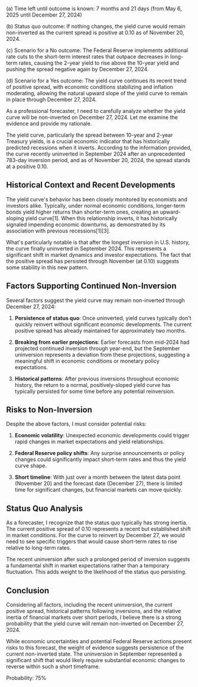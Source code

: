 (a) Time left until outcome is known: 7 months and 21 days (from May 6, 2025 until December 27, 2024)

(b) Status quo outcome: If nothing changes, the yield curve would remain non-inverted as the current spread is positive at 0.10 as of November 20, 2024.

(c) Scenario for a No outcome: The Federal Reserve implements additional rate cuts to the short-term interest rates that outpace decreases in long-term rates, causing the 2-year yield to rise above the 10-year yield and pushing the spread negative again by December 27, 2024.

(d) Scenario for a Yes outcome: The yield curve continues its recent trend of positive spread, with economic conditions stabilizing and inflation moderating, allowing the natural upward slope of the yield curve to remain in place through December 27, 2024.

As a professional forecaster, I need to carefully analyze whether the yield curve will be non-inverted on December 27, 2024. Let me examine the evidence and provide my rationale.

The yield curve, particularly the spread between 10-year and 2-year Treasury yields, is a crucial economic indicator that has historically predicted recessions when it inverts. According to the information provided, the curve recently uninverted in September 2024 after an unprecedented 783-day inversion period, and as of November 20, 2024, the spread stands at a positive 0.10.

## Historical Context and Recent Developments

The yield curve's behavior has been closely monitored by economists and investors alike. Typically, under normal economic conditions, longer-term bonds yield higher returns than shorter-term ones, creating an upward-sloping yield curve[1]. When this relationship inverts, it has historically signaled impending economic downturns, as demonstrated by its association with previous recessions[1][3].

What's particularly notable is that after the longest inversion in U.S. history, the curve finally uninverted in September 2024. This represents a significant shift in market dynamics and investor expectations. The fact that the positive spread has persisted through November (at 0.10) suggests some stability in this new pattern.

## Factors Supporting Continued Non-Inversion

Several factors suggest the yield curve may remain non-inverted through December 27, 2024:

1. **Persistence of status quo**: Once uninverted, yield curves typically don't quickly reinvert without significant economic developments. The current positive spread has already maintained for approximately two months.

2. **Breaking from earlier projections**: Earlier forecasts from mid-2024 had projected continued inversion through year-end, but the September uninversion represents a deviation from these projections, suggesting a meaningful shift in economic conditions or monetary policy expectations.

3. **Historical patterns**: After previous inversions throughout economic history, the return to a normal, positively-sloped yield curve has typically persisted for some time before any potential reinversion.

## Risks to Non-Inversion

Despite the above factors, I must consider potential risks:

1. **Economic volatility**: Unexpected economic developments could trigger rapid changes in market expectations and yield relationships.

2. **Federal Reserve policy shifts**: Any surprise announcements or policy changes could significantly impact short-term rates and thus the yield curve shape.

3. **Short timeline**: With just over a month between the latest data point (November 20) and the forecast date (December 27), there is limited time for significant changes, but financial markets can move quickly.

## Status Quo Analysis

As a forecaster, I recognize that the status quo typically has strong inertia. The current positive spread of 0.10 represents a recent but established shift in market conditions. For the curve to reinvert by December 27, we would need to see specific triggers that would cause short-term rates to rise relative to long-term rates.

The recent uninversion after such a prolonged period of inversion suggests a fundamental shift in market expectations rather than a temporary fluctuation. This adds weight to the likelihood of the status quo persisting.

## Conclusion

Considering all factors, including the recent uninversion, the current positive spread, historical patterns following inversions, and the relative inertia of financial markets over short periods, I believe there is a strong probability that the yield curve will remain non-inverted on December 27, 2024.

While economic uncertainties and potential Federal Reserve actions present risks to this forecast, the weight of evidence suggests persistence of the current non-inverted state. The uninversion in September represented a significant shift that would likely require substantial economic changes to reverse within such a short timeframe.

Probability: 75%